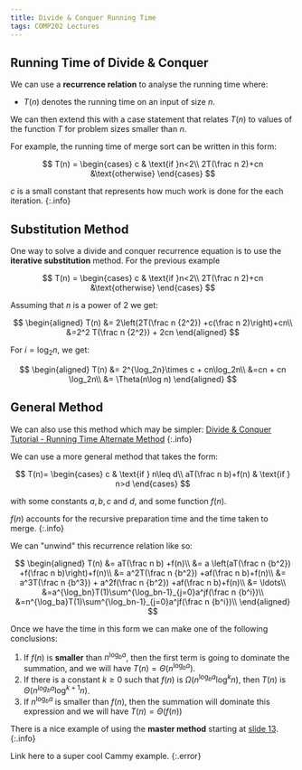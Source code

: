 ```yaml
---
title: Divide & Conquer Running Time
tags: COMP202 Lectures
---
```

## Running Time of Divide & Conquer
We can use a **recurrence relation** to analyse the running time where:

* $T(n)$ denotes the running time on an input of size $n$. 

We can then extend this with a case statement that relates $T(n)$ to values of the function $T$ for problem sizes smaller than $n$. 

For example, the running time of merge sort can be written in this form:

$$
T(n) =
\begin{cases} 
c & \text{if }n<2\\
2T(\frac n 2)+cn &\text{otherwise}
\end{cases}
$$

$c$ is a small constant that represents how much work is done for the each iteration.
{:.info}

## Substitution Method
One way to solve a divide and conquer recurrence equation is to use the **iterative substitution** method. For the previous example

$$
T(n) =
\begin{cases} 
c & \text{if }n<2\\
2T(\frac n 2)+cn &\text{otherwise}
\end{cases}
$$

Assuming that $n$ is a power of 2 we get:

$$
\begin{aligned}
T(n) &= 2\left(2T(\frac n {2^2}) +c(\frac n 2)\right)+cn\\
&=2^2 T(\frac n {2^2}) + 2cn
\end{aligned}
$$

For $i=\log_2n$, we get:

$$
\begin{aligned}
T(n) &= 2^{\log_2n}\times c + cn\log_2n\\
&=cn + cn \log_2n\\
&= \Theta(n\log n)
\end{aligned}
$$

## General Method
We can also use this method which may be simpler: [Divide & Conquer Tutorial - Running Time Alternate Method](https://notes.bweston.uk/comp202/tutorials/2022/03/03/1.html)
{:.info}

We can use a more general method that takes the form:

$$
T(n)=
\begin{cases}
c & \text{if } n\leq d\\
aT(\frac n b)+f(n) & \text{if } n>d
\end{cases}
$$

with some constants $a,b,c$ and $d$, and some function $f(n)$.

$f(n)$ accounts for the recursive preparation time and the time taken to merge.
{:.info}

We can "unwind" this recurrence relation like so:

$$
\begin{aligned}
T(n) &= aT(\frac n b) +f(n)\\
&= a \left(aT(\frac n {b^2}) +f(\frac n b)\right)+f(n)\\
&= a^2T(\frac n {b^2}) +af(\frac n b)+f(n)\\
&= a^3T(\frac n {b^3}) + a^2f(\frac n {b^2}) +af(\frac n b)+f(n)\\
&= \ldots\\
&=a^{\log_bn}T(1)\sum^{\log_bn-1}_{j=0}a^jf(\frac n {b^i})\\
&=n^{\log_ba}T(1)\sum^{\log_bn-1}_{j=0}a^jf(\frac n {b^i})\\
\end{aligned}
$$

Once we have the time in this form we can make one of the following conclusions:

1. If $f(n)$ is **smaller** than $n^{\log_ba}$, then the first term is going to dominate the summation, and we will have $T(n)=\Theta(n^{\log_ba})$.
1. If there is a constant $k\geq 0$ such that $f(n)$ is $\Omega(n^{\log_ba}\log^kn)$, then $T(n)$ is $\Theta(n^{log_ba}\log^{k+1}n)$.
1. If $n^{\log_ba}$ is smaller than $f(n)$, then the summation will dominate this expression and we will have $T(n)=\Theta\left(f(n)\right)$

There is a nice example of using the **master method** starting at [slide 13](https://liverpool.instructure.com/courses/47215/files/6889562?module_item_id=1400198).
{:.info}

Link here to a super cool Cammy example.
{:.error}